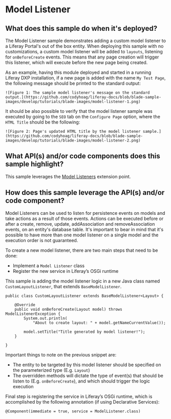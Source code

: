 # Model Listener

## What does this sample do when it's deployed?

The Model Listener sample demonstrates adding a custom model listener to a Liferay Portal's out of the box entity. When deploying this sample with no customizations, a custom model listener will be added to `layouts`, listening for `onBeforeCreate` events. This means that any page creation will trigger this listener, which will execute before the new page being created.

As an example, having this module deployed and started in a running Liferay DXP installation, if a new page is added with the name `My Test Page`, the following message should be printed to the standard output:

	![Figure 1: The sample model listener's message on the standard output.](https://github.com/codyhoag/liferay-docs/blob/blade-sample-images/develop/tutorials/blade-images/model-listener-1.png)

It should be also possible to verify that the  model listener sample was executed by going to the `SEO` tab on the `Configure Page` option, where the `HTML Title` should be the following:

	![Figure 2: Page's updated HTML title by the model listener sample.](https://github.com/codyhoag/liferay-docs/blob/blade-sample-images/develop/tutorials/blade-images/model-listener-2.png)

## What API(s) and/or code components does this sample highlight?

This sample leverages the
[Model Listeners](https://dev.liferay.com/develop/tutorials/-/knowledge_base/7-0/model-listeners)
extension point.

## How does this sample leverage the API(s) and/or code component?

Model Listeners can be used to listen for persistence events on models and take actions as a result of those events. Actions can be executed before or after a create, remove, update, addAssociation and removeAssociation events, on an entity's database table. It's important to bear in mind that it's possible to have more than one model listener on a single model and the execution order is not guaranteed.

To create a new model listener, there are two main steps that need to be done:

- Implement a `Model Listener` class
- Register the new service in Liferay’s OSGi runtime

This sample is adding the model listener logic in a new Java class named `CustomLayoutListener`, that extends `BaseModelListener`.

	public class CustomLayoutListener extends BaseModelListener<Layout> {

		@Override
		public void onBeforeCreate(Layout model) throws ModelListenerException {
			System.out.println(
				"About to create layout: " + model.getNameCurrentValue());
	
			model.setTitle("Title generated by model listener!");
		}
	
	}

Important things to note on the previous snippet are:

- The entity to be targeted by this model listener should be specified on the parameterized type (E.g. `Layout`)
- The overridden methods will dictate the type of event(s) that should be listen to (E.g. `onBeforeCreate`), and which should trigger the logic execution

Final step is registering the service in Liferay’s OSGi runtime, which is accomplished by the following annotation (if using Declarative Services):

	@Component(immediate = true, service = ModelListener.class)
